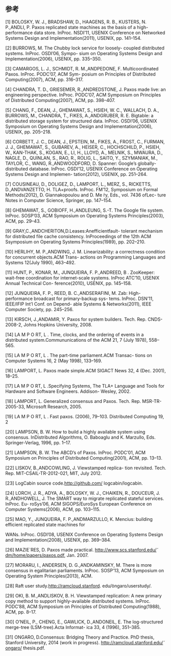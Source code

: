 ## 参考

\[1\] BOLOSKY, W. J., BRADSHAW, D., HAAGENS, R. B., KUSTERS, N. P.,ANDLI, P. Paxos replicated state machines as the basis of a high-performance data store. InProc. NSDI’11, USENIX Conference on Networked Systems Design and Implementation\(2011\), USENIX, pp. 141–154.

\[2\] BURROWS, M. The Chubby lock service for loosely- coupled distributed systems. InProc. OSDI’06, Sympo- sium on Operating Systems Design and Implementation\(2006\), USENIX, pp. 335–350.

\[3\] CAMARGOS, L. J., SCHMIDT, R. M.,ANDPEDONE, F. Multicoordinated Paxos. InProc. PODC’07, ACM Sym- posium on Principles of Distributed Computing\(2007\), ACM, pp. 316–317.

\[4\] CHANDRA, T. D., GRIESEMER, R.,ANDREDSTONE, J. Paxos made live: an engineering perspective. InProc. PODC’07, ACM Symposium on Principles of Distributed Computing\(2007\), ACM, pp. 398–407.

\[5\] CHANG, F., DEAN, J., GHEMAWAT, S., HSIEH, W. C., WALLACH, D. A., BURROWS, M., CHANDRA, T., FIKES, A.,ANDGRUBER, R. E. Bigtable: a distributed storage system for structured data. InProc. OSDI’06, USENIX Symposium on Operating Systems Design and Implementation\(2006\), USENIX, pp. 205–218.

\[6\] CORBETT, J. C., DEAN, J., EPSTEIN, M., FIKES, A., FROST, C., FURMAN, J. J., GHEMAWAT, S., GUBAREV, A., HEISER, C., HOCHSCHILD, P., HSIEH, W., KAN-THAK, S., KOGAN, E., LI, H., LLOYD, A., MELNIK, S., MWAURA, D., NAGLE, D., QUINLAN, S., RAO, R., ROLIG, L., SAITO, Y., SZYMANIAK, M., TAYLOR, C., WANG, R.,ANDWOODFORD, D. Spanner: Google’s globally-distributed database. InProc. OSDI’12, USENIX Conference on Operating Systems Design and Implemen- tation\(2012\), USENIX, pp. 251–264.

\[7\] COUSINEAU, D., DOLIGEZ, D., LAMPORT, L., MERZ, S., RICKETTS, D.,ANDVANZETTO, H. TLA+proofs. InProc. FM’12, Symposium on Formal Methods\(2012\), D. Giannakopoulou and D. Me ́ry, Eds., vol. 7436 ofLec- ture Notes in Computer Science, Springer, pp. 147–154.

\[8\] GHEMAWAT, S., GOBIOFF, H.,ANDLEUNG, S.-T. The Google file system. InProc. SOSP’03, ACM Symposium on Operating Systems Principles\(2003\), ACM, pp. 29–43.

\[9\] GRAY,C.,ANDCHERITON,D.Leases:Anefficientfault- tolerant mechanism for distributed file cache consistency. InProceedings of the 12th ACM Ssymposium on Operating Systems Principles\(1989\), pp. 202–210.

\[10\] HERLIHY, M. P.,ANDWING, J. M. Linearizability: a correctness condition for concurrent objects.ACM Trans- actions on Programming Languages and Systems 12\(July 1990\), 463–492.

\[11\] HUNT, P., KONAR, M., JUNQUEIRA, F. P.,ANDREED, B . ZooKeeper: wait-free coordination for internet-scale systems. InProc ATC’10, USENIX Annual Technical Con- ference\(2010\), USENIX, pp. 145–158.

\[12\] JUNQUEIRA, F. P., REED, B. C.,ANDSERAFINI, M. Zab: High-performance broadcast for primary-backup sys- tems. InProc. DSN’11, IEEE/IFIP Int’l Conf. on Depend- able Systems & Networks\(2011\), IEEE Computer Society, pp. 245–256.

\[13\] KIRSCH, J.,ANDAMIR, Y. Paxos for system builders. Tech. Rep. CNDS-2008-2, Johns Hopkins University, 2008.

\[14\] LA M P O RT, L . Time, clocks, and the ordering of events in a distributed system.Commununications of the ACM 21, 7 \(July 1978\), 558–565.

\[15\] LA M P O RT, L . The part-time parliament.ACM Transac- tions on Computer Systems 16, 2 \(May 1998\), 133–169.

\[16\] LAMPORT, L. Paxos made simple.ACM SIGACT News 32, 4 \(Dec. 2001\), 18–25.

\[17\] LA M P O RT, L .Specifying Systems, The TLA+ Language and Tools for Hardware and Software Engineers. Addison- Wesley, 2002.

\[18\] LAMPORT, L. Generalized consensus and Paxos. Tech. Rep. MSR-TR-2005-33, Microsoft Research, 2005.

\[19\] LA M P O RT, L . Fast paxos. \(2006\), 79–103. Distributed Computing 19, 2

\[20\] LAMPSON, B. W. How to build a highly available system using consensus. InDistributed Algorithms, O. Baboaglu and K. Marzullo, Eds. Springer-Verlag, 1996, pp. 1–17.

\[21\] LAMPSON, B. W. The ABCD’s of Paxos. InProc. PODC’01, ACM Symposium on Principles of Distributed Computing\(2001\), ACM, pp. 13–13.

\[22\] LISKOV, B.,ANDCOWLING, J. Viewstamped replica- tion revisited. Tech. Rep. MIT-CSAIL-TR-2012-021, MIT, July 2012.

\[23\] LogCabin source code.http://github.com/ logcabin/logcabin.

\[24\] LORCH, J. R., ADYA, A., BOLOSKY, W. J., CHAIKEN, R., DOUCEUR, J. R.,ANDHOWELL, J. The SMART way to migrate replicated stateful services. InProc. Eu- roSys’06, ACM SIGOPS/EuroSys European Conference on Computer Systems\(2006\), ACM, pp. 103–115.

\[25\] MAO, Y., JUNQUEIRA, F. P.,ANDMARZULLO, K. Mencius: building efficient replicated state machines for

WANs. InProc. OSDI’08, USENIX Conference on Operating Systems Design and Implementation\(2008\), USENIX, pp. 369–384.

\[26\] MAZIE\`RES, D. Paxos made practical. http://www.scs.stanford.edu/̃dm/home/papers/paxos.pdf, Jan. 2007.

\[27\] MORARU, I., ANDERSEN, D. G.,ANDKAMINSKY, M. There is more consensus in egalitarian parliaments. InProc. SOSP’13, ACM Symposium on Operating System Principles\(2013\), ACM.

\[28\] Raft user study.http://ramcloud.stanford. edu/̃ongaro/userstudy/.

\[29\] OKI, B. M.,ANDLISKOV, B. H. Viewstamped replication: A new primary copy method to support highly-available distributed systems. InProc. PODC’88, ACM Symposium on Principles of Distributed Computing\(1988\), ACM, pp. 8–17.

\[30\] O’NEIL, P., CHENG, E., GAWLICK, D.,ANDONEIL, E. The log-structured merge-tree \(LSM-tree\).Acta Informat- ica 33, 4 \(1996\), 351–385.

\[31\] ONGARO, D.Consensus: Bridging Theory and Practice. PhD thesis, Stanford University, 2014 \(work in progress\).  http://ramcloud.stanford.edu/̃ongaro/ thesis.pdf.



